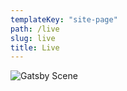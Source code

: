 ```yaml
---
templateKey: "site-page"
path: /live
slug: live
title: Live
---
```


![Gatsby Scene](/images/GatsbyScene.svg)